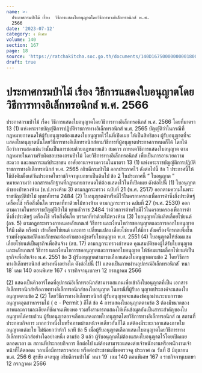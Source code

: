 ```yaml
---
name: >-
  ประกาศกรมป่าไม้ เรื่อง  วิธีการแสดงใบอนุญาตโดยวิธีการทางอิเล็กทรอนิกส์ พ.ศ.
  2566
date: '2023-07-12'
category: ง พิเศษ
volume: 140
section: 167
page: 18
source: 'https://ratchakitcha.soc.go.th/documents/140D167S0000000001800.pdf'
draft: true
---
```


# ประกาศกรมป่าไม้ เรื่อง  วิธีการแสดงใบอนุญาตโดยวิธีการทางอิเล็กทรอนิกส์ พ.ศ. 2566

ประกาศกรมป่าไม้ เรื่อง วิธีการแสดงใบอนุญาตโดยวิธีการทางอิเล็กทรอนิกส์ พ.ศ. 2566 โดยที่มาตรา 13 (1) แห่งพระราชบัญญัติการปฏิบัติราชการทางอิเล็กทรอนิกส์ พ.ศ. 2565 บัญญัติว่าในกรณีที่กฎหมายกาหนดให้ผู้รับอนุญาตต้องแสดงใบอนุญาตไว้ในที่เปิดเผย ให้เป็นสิทธิของ ผู้รับอนุญาตที่จะแสดงใบอนุญาตนั้นโดยวิธีการทางอิเล็กทรอนิกส์ตามวิธีการที่ผู้อนุญาตประกาศกาหนดก็ได้ โดยให้ถือว่าการแสดงเช่นว่านั้นเป็นการชอบด้วยกฎหมายแล้ว สมควร กาหนดวิธีการแสดงใบอนุญาต ตามกฎหมายในความรับผิดชอบของกรมป่าไม้ โดยวิธีการทางอิเล็กทรอนิกส์ เพื่อเป็นการอานวยความสะดวก และลดภาระแก่ประชาชน อาศัยอานาจตามความในมาตรา 13 (1) แห่งพระราชบัญญัติการปฏิบัติราชการทางอิเล็กทรอนิกส์ พ.ศ. 2565 อธิบดีกรมป่าไม้ ออกประกาศไว้ ดังต่อไปนี้ ข้อ 1 ประกาศนี้ให้ใช้บังคับตั้งแต่วันประกาศในราชกิจจานุเบกษาเป็นต้นไป ข้อ 2 ในประกาศนี้ “ ใบอนุญาต ” หมายความว่า เอกสารหลักฐานที่กฎหมายกาหนดให้ต้องแสดงไว้ในที่เปิดเผย ดังต่อไปนี้ (1) ใบอนุญาตค้าของป่าหวงห้าม (ข.ป.หวงห้าม 3) ตามกฎกระทรวง ฉบับที่ 21 (พ.ศ. 2517) ออกตามความในพระราชบัญญัติป่าไม้ พุทธศักราช 2484 (2) ใบอนุญาตค้าหรือมีไว้ในครอบครองเพื่อการค้าซึ่งสิ่งประดิษฐ์ เครื่องใช้ หรือสิ่งอื่นใด บรรดาที่ทาด้วยไม้หวงห้าม ตามกฎกระทรวง ฉบับที่ 27 (พ.ศ. 2530) ออกตามความในพระราชบัญญัติป่าไม้ พุทธศักราช 2484 ว่าด้วยการค้าหรือมีไว้ในครอบครองเพื่อการค้าซึ่งสิ่งประดิษฐ์ เครื่องใช้ หรือสิ่งอื่นใด บรรดาที่ทำด้วยไม้หวงห้าม (3) ใบอนุญาตให้ผลิตเลื่อยโซ่ยนต์ (ลซ. 5) ตามกฎกระทรวงกาหนดหลักเกณฑ์ วิธีการ และเงื่อนไขกำรขออนุญาตและการออกใบอนุญาตให้มี ผลิต หรือนำ เข้าเลื่อยโซ่ยนต์ และการ เปลี่ยนแปลง เลื่อยโซ่ยนต์ให้มีกา ลังเครื่องจักรกลเพิ่มขึ้น รวมทั้งคุณสมบัติและลักษณะต้องห้ามของผู้ขอรับใบอนุญาต พ.ศ. 2551 (4) ใบอนุญาตให้ซ่อมแซมเลื่อยโซ่ยนต์เป็นธุรกิจเพื่อสินจ้าง (ลซ. 17) ตามกฎกระทรวงกำหนด คุณสมบัติของผู้ได้รับใบอนุญาต และหลักเกณฑ์ วิธีการ และเงื่อนไขการขออนุญาตและการออกใบอนุญาต ให้ซ่อมแซมเลื่อยโซ่ยนต์เป็นธุรกิจเพื่อสินจ้าง พ.ศ. 2551 ข้อ 3 ผู้รับอนุญาตสามารถเลือกแสดงใบอนุญาตตามข้อ 2 โดยวิธีการทางอิเล็กทรอนิกส์ อย่างหนึ่งอย่างใด ดังต่อไปนี้ (1) แสดงเป็นภาพผ่านอุปกรณ์อิเล็กทรอนิกส์ ้ หนา 18 ่ เลม 140 ตอนพิเศษ 167 ง ราชกิจจานุเบกษา 12 กรกฎาคม 2566

(2) แสดงเป็นคิวอาร์โคดที่อุปกรณ์อิเล็กทรอนิกส์สามารถสแกนเพื่อเข้าถึงใบอนุญาตที่เป็น เอกสารอิเล็กทรอนิกส์หรือภาพทางอิเล็กทรอนิกส์ของใบอนุญาต ในกรณีที่ผู้รับอ นุญาตประสงค์จะแสดงใบอนุญาตตามข้อ 2 (2) โดยวิธีการทางอิเล็กทรอนิกส์ ผู้รับอนุญาตจะแสดงข้อมูลผ่านระบบการขออนุญาตอุตสาหกรรมไม้ ( e - Permit ) ก็ได้ ข้อ 4 การแสดงใบอนุญาตตามข้อ 3 ต้องมีขนาดของภาพและความละเอียดที่ชัดเจนเพียงพอ รวมทั้งสามารถแสดงให้เห็นข้อมูลอันเป็นสาระสำคัญของใบอนุญาตได้ครบถ้วน ผู้รับอนุญาตอาจเลือกแสดงภาพใบอนุญาตโดยวิธีการทางอิเล็กทรอนิกส์ ณ สถานที่ประกอบกิจการ มากกว่าหนึ่งใบหรือภาพผ่านหน้าจอเดียวกันก็ได้ แต่ต้องมีระยะเวลาแสดงภาพใบอนุญาตแต่ละใบ ไม่น้อยกว่าห้าวิ นาที ข้อ 5 เมื่อผู้รับอนุญาตเลือกแสดงใบอนุญาตโดยวิธีการทางอิเล็กทรอนิกส์อย่างใดอย่างหนึ่ง ตามข้อ 3 แล้ว ผู้รับอนุญาตไม่ต้องแสดงใบอนุญาตไว้โดยเปิดเผยตลอดเวลา ณ สถานที่ประกอบกิจการ อีกต่อไป แต่ต้องสามารถแสดงต่อเจ้าพนักงานหรือพนักงานเจ้าหน้าที่ได้ตลอดเ วลาเมื่อมีการตรวจสอบ หรือต่อประชาชนที่ขอตรวจดู ประกาศ ณ วันที่ 8 มิถุนายน พ.ศ. 256 6 สุรชัย อจลบุญ อธิบดีกรมป่าไม้ ้ หนา 19 ่ เลม 140 ตอนพิเศษ 167 ง ราชกิจจานุเบกษา 12 กรกฎาคม 2566
